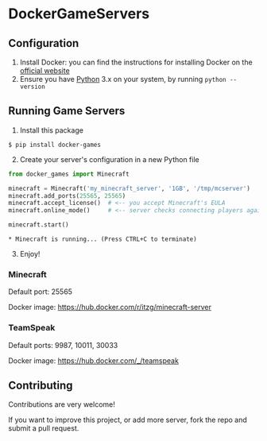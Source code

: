 # DockerGameServers

## Configuration

1. Install Docker: you can find the instructions for 
   installing Docker on the [official website](https://docs.docker.com/get-docker/)
2. Ensure you have [Python](https://www.python.org/downloads/) 3.x on your system, by running `python --version`

## Running Game Servers

1. Install this package
```shell
$ pip install docker-games
```
2. Create your server's configuration in a new Python file
```python
from docker_games import Minecraft

minecraft = Minecraft('my_minecraft_server', '1GB', '/tmp/mcserver')
minecraft.add_ports(25565, 25565)
minecraft.accept_license()  # <-- you accept Minecraft's EULA
minecraft.online_mode()     # <-- server checks connecting players against Minecraft account database

minecraft.start()
```
```text
* Minecraft is running... (Press CTRL+C to terminate)
```
3. Enjoy!

### Minecraft
Default port: 25565

Docker image: https://hub.docker.com/r/itzg/minecraft-server

### TeamSpeak
Default ports: 9987, 10011, 30033

Docker image: https://hub.docker.com/_/teamspeak 

## Contributing

Contributions are very welcome!

If you want to improve this project, or add more server, fork the repo and submit a pull request.

